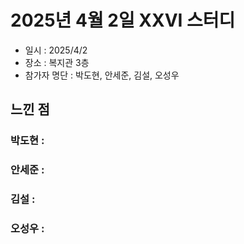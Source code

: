 # 2025년 4월 2일 XXVI 스터디

- 일시 : 2025/4/2
- 장소 : 복지관 3층
- 참가자 명단 : 박도현, 안세준, 김설, 오성우

## 느낀 점

### 박도현 : 

### 안세준 : 

### 김설 : 

### 오성우 : 
